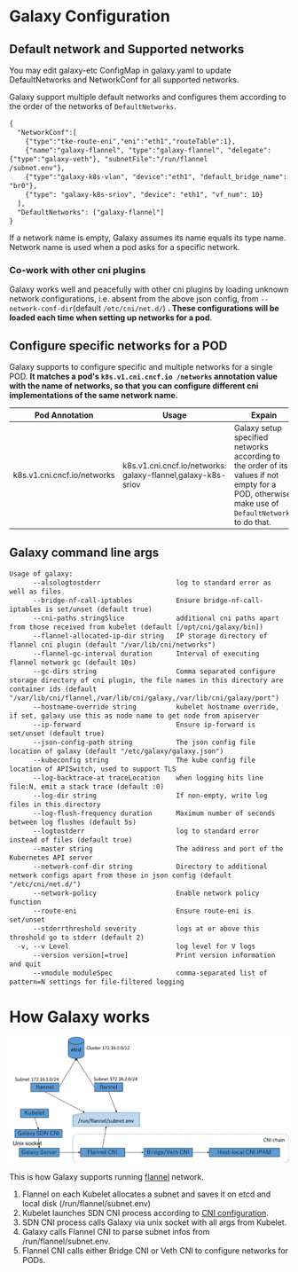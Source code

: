 # Galaxy Configuration

## Default network and Supported networks

You may edit galaxy-etc ConfigMap in galaxy.yaml to update DefaultNetworks and NetworkConf for all supported networks.

Galaxy support multiple default networks and configures them according to the order of the networks of
 `DefaultNetworks`.

```
{
  "NetworkConf":[
    {"type":"tke-route-eni","eni":"eth1","routeTable":1},
    {"name":"galaxy-flannel", "type":"galaxy-flannel", "delegate":{"type":"galaxy-veth"}, "subnetFile":"/run/flannel
/subnet.env"},
    {"type":"galaxy-k8s-vlan", "device":"eth1", "default_bridge_name": "br0"},
    {"type": "galaxy-k8s-sriov", "device": "eth1", "vf_num": 10}
  ],
  "DefaultNetworks": ["galaxy-flannel"]
}
```

If a network name is empty, Galaxy assumes its name equals its type name. Network name is used when a pod asks for a
 specific network.

### Co-work with other cni plugins

Galaxy works well and peacefully with other cni plugins by loading unknown network configurations, i.e. absent from the
 above json config, from `--network-conf-dir`(default `/etc/cni/net.d/`) **. These configurations will be loaded each
  time when setting up networks for a pod**.

## Configure specific networks for a POD

Galaxy supports to configure specific and multiple networks for a single POD. **It matches a pod's `k8s.v1.cni.cncf.io
/networks` annotation value with the name of networks, so that you can configure different cni implementations of the
 same network name.**

Pod Annotation | Usage | Expain
---------------|-------|--------
k8s.v1.cni.cncf.io/networks | k8s.v1.cni.cncf.io/networks: galaxy-flannel,galaxy-k8s-sriov | Galaxy setup specified networks according to the order of its values if not empty for a POD, otherwise make use of `DefaultNetworks` to do that.

## Galaxy command line args

```
Usage of galaxy:
      --alsologtostderr                   log to standard error as well as files
      --bridge-nf-call-iptables           Ensure bridge-nf-call-iptables is set/unset (default true)
      --cni-paths stringSlice             additional cni paths apart from those received from kubelet (default [/opt/cni/galaxy/bin])
      --flannel-allocated-ip-dir string   IP storage directory of flannel cni plugin (default "/var/lib/cni/networks")
      --flannel-gc-interval duration      Interval of executing flannel network gc (default 10s)
      --gc-dirs string                    Comma separated configure storage directory of cni plugin, the file names in this directory are container ids (default "/var/lib/cni/flannel,/var/lib/cni/galaxy,/var/lib/cni/galaxy/port")
      --hostname-override string          kubelet hostname override, if set, galaxy use this as node name to get node from apiserver
      --ip-forward                        Ensure ip-forward is set/unset (default true)
      --json-config-path string           The json config file location of galaxy (default "/etc/galaxy/galaxy.json")
      --kubeconfig string                 The kube config file location of APISwitch, used to support TLS
      --log-backtrace-at traceLocation    when logging hits line file:N, emit a stack trace (default :0)
      --log-dir string                    If non-empty, write log files in this directory
      --log-flush-frequency duration      Maximum number of seconds between log flushes (default 5s)
      --logtostderr                       log to standard error instead of files (default true)
      --master string                     The address and port of the Kubernetes API server
      --network-conf-dir string           Directory to additional network configs apart from those in json config (default "/etc/cni/net.d/")
      --network-policy                    Enable network policy function
      --route-eni                         Ensure route-eni is set/unset
      --stderrthreshold severity          logs at or above this threshold go to stderr (default 2)
  -v, --v Level                           log level for V logs
      --version version[=true]            Print version information and quit
      --vmodule moduleSpec                comma-separated list of pattern=N settings for file-filtered logging
```

# How Galaxy works

![How Galaxy works](image/galaxy.png)

This is how Galaxy supports running [flannel](https://github.com/coreos/flannel) network.

1. Flannel on each Kubelet allocates a subnet and saves it on etcd and local disk (/run/flannel/subnet.env)
1. Kubelet launches SDN CNI process according to [CNI configuration](../yaml/galaxy.yaml).
1. SDN CNI process calls Galaxy via unix socket with all args from Kubelet.
1. Galaxy calls Flannel CNI to parse subnet infos from /run/flannel/subnet.env.
1. Flannel CNI calls either Bridge CNI or Veth CNI to configure networks for PODs.